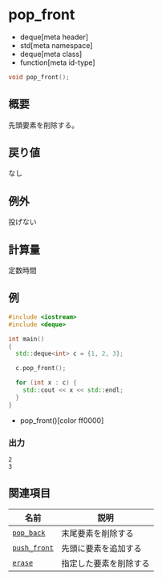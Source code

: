 # pop_front
* deque[meta header]
* std[meta namespace]
* deque[meta class]
* function[meta id-type]

```cpp
void pop_front();
```

## 概要
先頭要素を削除する。


## 戻り値
なし

## 例外

投げない

## 計算量
定数時間


## 例
```cpp example
#include <iostream>
#include <deque>

int main()
{
  std::deque<int> c = {1, 2, 3};

  c.pop_front();

  for (int x : c) {
    std::cout << x << std::endl;
  }
}
```
* pop_front()[color ff0000]

### 出力
```
2
3
```

## 関連項目

| 名前 | 説明 |
|---------------------------------|--------------------|
| [`pop_back`](pop_back.md)     | 末尾要素を削除する |
| [`push_front`](push_front.md) | 先頭に要素を追加する |
| [`erase`](erase.md)           | 指定した要素を削除する |
